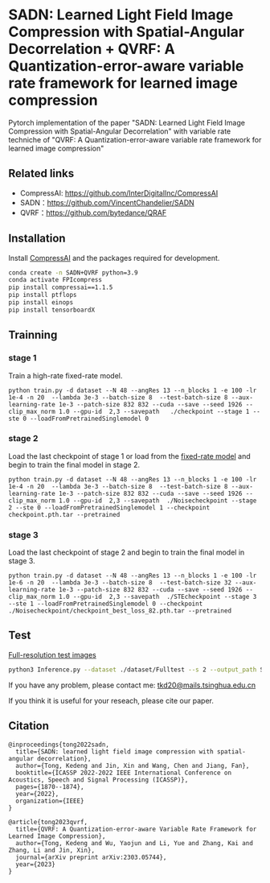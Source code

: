 # SADN: Learned Light Field Image Compression with Spatial-Angular Decorrelation + QVRF: A Quantization-error-aware variable rate framework for learned image compression 

Pytorch implementation of the paper "SADN: Learned Light Field Image Compression with Spatial-Angular Decorrelation" with variable rate techniche of "QVRF: A Quantization-error-aware variable rate framework for learned image compression"

## Related links
 * CompressAI: https://github.com/InterDigitalInc/CompressAI
 * SADN：https://github.com/VincentChandelier/SADN
 * QVRF：https://github.com/bytedance/QRAF
 
## Installation

Install [CompressAI](https://github.com/InterDigitalInc/CompressAI) and the packages required for development.
```bash
conda create -n SADN+QVRF python=3.9
conda activate FPIcompress
pip install compressai==1.1.5
pip install ptflops
pip install einops
pip install tensorboardX
```

## Trainning
### stage 1
Train a high-rate fixed-rate model. 
```
python train.py -d dataset --N 48 --angRes 13 --n_blocks 1 -e 100 -lr 1e-4 -n 20  --lambda 3e-3 --batch-size 8  --test-batch-size 8 --aux-learning-rate 1e-3 --patch-size 832 832 --cuda --save --seed 1926 --clip_max_norm 1.0 --gpu-id  2,3 --savepath   ./checkpoint --stage 1 --ste 0 --loadFromPretrainedSinglemodel 0  
```

### stage 2
Load the last checkpoint of stage 1 or load from the [fixed-rate model](https://github.com/VincentChandelier/SADN/blob/main/Code/checkpoint.pth.tar) and begin to train the final model in stage 2.  
```
python train.py -d dataset --N 48 --angRes 13 --n_blocks 1 -e 100 -lr 1e-4 -n 20  --lambda 3e-3 --batch-size 8  --test-batch-size 8 --aux-learning-rate 1e-3 --patch-size 832 832 --cuda --save --seed 1926 --clip_max_norm 1.0 --gpu-id  2,3 --savepath  ./Noisecheckpoint --stage 2 --ste 0 --loadFromPretrainedSinglemodel 1 --checkpoint checkpoint.pth.tar --pretrained
```
### stage 3  
Load the last checkpoint of stage 2 and begin to train the final model in stage 3.
```
python train.py -d dataset --N 48 --angRes 13 --n_blocks 1 -e 100 -lr 1e-6 -n 20  --lambda 3e-3 --batch-size 8  --test-batch-size 32 --aux-learning-rate 1e-3 --patch-size 832 832 --cuda --save --seed 1926 --clip_max_norm 1.0 --gpu-id  2,3 --savepath  ./STEcheckpoint --stage 3 --ste 1 --loadFromPretrainedSinglemodel 0 --checkpoint ./Noisecheckpoint/checkpoint_best_loss_82.pth.tar --pretrained
```

## Test
[Full-resolution test images](https://pan.baidu.com/s/14LdMV7ybwEiSauR4DlfiQA?pwd=gf66)
```bash
python3 Inference.py --dataset ./dataset/Fulltest --s 2 --output_path SADNSTE -p ./Proposed_STE__28_checkpoint.pth.tar --patch 832 --factormode 0 --factor 0.1
```

If you have any problem, please contact me: tkd20@mails.tsinghua.edu.cn

If you think it is useful for your reseach, please cite our paper.
## Citation
```
@inproceedings{tong2022sadn,
  title={SADN: learned light field image compression with spatial-angular decorrelation},
  author={Tong, Kedeng and Jin, Xin and Wang, Chen and Jiang, Fan},
  booktitle={ICASSP 2022-2022 IEEE International Conference on Acoustics, Speech and Signal Processing (ICASSP)},
  pages={1870--1874},
  year={2022},
  organization={IEEE}
}

@article{tong2023qvrf,
  title={QVRF: A Quantization-error-aware Variable Rate Framework for Learned Image Compression},
  author={Tong, Kedeng and Wu, Yaojun and Li, Yue and Zhang, Kai and Zhang, Li and Jin, Xin},
  journal={arXiv preprint arXiv:2303.05744},
  year={2023}
}
```
